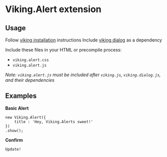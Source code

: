 # Viking.Alert extension

## Usage
Follow [viking installation](https://github.com/malomalo/viking) instructions
Include [viking dialog](https://github.com/jono/viking-dialog) as a dependency

Include these files in your HTML or precompile process:
- `viking.alert.css`
- `viking.alert.js`

*Note: `viking.alert.js` must be included after `viking.js`, `viking.dialog.js`, and their dependencies*

## Examples

**Basic Alert**
```
new Viking.Alert({
    title : 'Hey, Viking.Alerts sweet!'
})
.show();
```

**Confirm**
```
Update!
```
